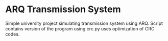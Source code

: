 # ARQ Transmission System

Simple university project simulating transmission system using ARQ. Script contains version of the program using crc.py
uses optimization of CRC codes.
